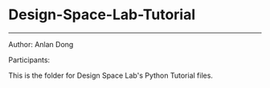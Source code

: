 # Design-Space-Lab-Tutorial
--- 
Author: Anlan Dong

Participants: 

This is the folder for Design Space Lab's Python Tutorial files. 

